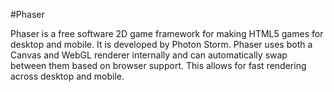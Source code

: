 #Phaser

Phaser is a free software 2D game framework for making HTML5 games for desktop and mobile. It is developed by Photon Storm. Phaser uses both a Canvas and WebGL renderer internally and can automatically swap between them based on browser support. This allows for fast rendering across desktop and mobile.

